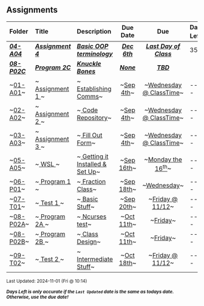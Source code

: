 ## Assignments

| Folder | Title | Description | Due Date | Due | Days Left<sup>*</sup> |
|:------|:------|:------|:-----:|:-----:|-----|
| ***<a href="https://github.com/rugbyprof/2143-Object-Oriented-Programming/tree/master/Assignments/04-A04">04-A04</a>*** | ***<a href="https://github.com/rugbyprof/2143-Object-Oriented-Programming/tree/master/Assignments/04-A04"> Assignment 4 </a>*** | ***<a href="https://github.com/rugbyprof/2143-Object-Oriented-Programming/tree/master/Assignments/04-A04"> Basic OOP terminology</a>*** | ***<a href="https://github.com/rugbyprof/2143-Object-Oriented-Programming/tree/master/Assignments/04-A04">Dec 6th</a>*** | ***<a href="https://github.com/rugbyprof/2143-Object-Oriented-Programming/tree/master/Assignments/04-A04">Last Day of Class</a>*** | 35 |
| ***<a href="https://github.com/rugbyprof/2143-Object-Oriented-Programming/tree/master/Assignments/08-P02C">08-P02C</a>*** | ***<a href="https://github.com/rugbyprof/2143-Object-Oriented-Programming/tree/master/Assignments/08-P02C"> Program 2C </a>*** | ***<a href="https://github.com/rugbyprof/2143-Object-Oriented-Programming/tree/master/Assignments/08-P02C"> Knuckle Bones</a>*** | ***<a href="https://github.com/rugbyprof/2143-Object-Oriented-Programming/tree/master/Assignments/08-P02C">None</a>*** | ***<a href="https://github.com/rugbyprof/2143-Object-Oriented-Programming/tree/master/Assignments/08-P02C"> TBD</a>*** |  |
| ~<a href="https://github.com/rugbyprof/2143-Object-Oriented-Programming/tree/master/Assignments/01-A01">01-A01</a>~ | ~<a href="https://github.com/rugbyprof/2143-Object-Oriented-Programming/tree/master/Assignments/01-A01"> Assignment 1 </a>~ | ~<a href="https://github.com/rugbyprof/2143-Object-Oriented-Programming/tree/master/Assignments/01-A01"> Establishing Comms</a>~ | ~<a href="https://github.com/rugbyprof/2143-Object-Oriented-Programming/tree/master/Assignments/01-A01">Sep 4th</a>~ | ~<a href="https://github.com/rugbyprof/2143-Object-Oriented-Programming/tree/master/Assignments/01-A01">Wednesday @ ClassTime</a>~ | ---- |
| ~<a href="https://github.com/rugbyprof/2143-Object-Oriented-Programming/tree/master/Assignments/02-A02">02-A02</a>~ | ~<a href="https://github.com/rugbyprof/2143-Object-Oriented-Programming/tree/master/Assignments/02-A02"> Assignment 2 </a>~ | ~<a href="https://github.com/rugbyprof/2143-Object-Oriented-Programming/tree/master/Assignments/02-A02"> Code Repository</a>~ | ~<a href="https://github.com/rugbyprof/2143-Object-Oriented-Programming/tree/master/Assignments/02-A02">Sep 4th</a>~ | ~<a href="https://github.com/rugbyprof/2143-Object-Oriented-Programming/tree/master/Assignments/02-A02">Wednesday @ ClassTime</a>~ | ---- |
| ~<a href="https://github.com/rugbyprof/2143-Object-Oriented-Programming/tree/master/Assignments/03-A03">03-A03</a>~ | ~<a href="https://github.com/rugbyprof/2143-Object-Oriented-Programming/tree/master/Assignments/03-A03"> Assignment 3 </a>~ | ~<a href="https://github.com/rugbyprof/2143-Object-Oriented-Programming/tree/master/Assignments/03-A03"> Fill Out Form</a>~ | ~<a href="https://github.com/rugbyprof/2143-Object-Oriented-Programming/tree/master/Assignments/03-A03">Sep 4th</a>~ | ~<a href="https://github.com/rugbyprof/2143-Object-Oriented-Programming/tree/master/Assignments/03-A03">Wednesday @ ClassTime</a>~ | ---- |
| ~<a href="https://github.com/rugbyprof/2143-Object-Oriented-Programming/tree/master/Assignments/05-A05">05-A05</a>~ | ~<a href="https://github.com/rugbyprof/2143-Object-Oriented-Programming/tree/master/Assignments/05-A05"> WSL </a>~ | ~<a href="https://github.com/rugbyprof/2143-Object-Oriented-Programming/tree/master/Assignments/05-A05"> Getting it Installed & Set Up</a>~ | ~<a href="https://github.com/rugbyprof/2143-Object-Oriented-Programming/tree/master/Assignments/05-A05">Sep 16th</a>~ | ~<a href="https://github.com/rugbyprof/2143-Object-Oriented-Programming/tree/master/Assignments/05-A05">Monday the 16<sup>th</sup></a>~ | ---- |
| ~<a href="https://github.com/rugbyprof/2143-Object-Oriented-Programming/tree/master/Assignments/06-P01">06-P01</a>~ | ~<a href="https://github.com/rugbyprof/2143-Object-Oriented-Programming/tree/master/Assignments/06-P01"> Program 1 </a>~ | ~<a href="https://github.com/rugbyprof/2143-Object-Oriented-Programming/tree/master/Assignments/06-P01"> Fraction Class</a>~ | ~<a href="https://github.com/rugbyprof/2143-Object-Oriented-Programming/tree/master/Assignments/06-P01">Sep 18th</a>~ | ~<a href="https://github.com/rugbyprof/2143-Object-Oriented-Programming/tree/master/Assignments/06-P01">Wednesday</a>~ | ---- |
| ~<a href="https://github.com/rugbyprof/2143-Object-Oriented-Programming/tree/master/Assignments/07-T01">07-T01</a>~ | ~<a href="https://github.com/rugbyprof/2143-Object-Oriented-Programming/tree/master/Assignments/07-T01"> Test 1 </a>~ | ~<a href="https://github.com/rugbyprof/2143-Object-Oriented-Programming/tree/master/Assignments/07-T01"> Basic Stuff</a>~ | ~<a href="https://github.com/rugbyprof/2143-Object-Oriented-Programming/tree/master/Assignments/07-T01">Sep 20th</a>~ | ~<a href="https://github.com/rugbyprof/2143-Object-Oriented-Programming/tree/master/Assignments/07-T01">Friday @ 11/12</a>~ | ---- |
| ~<a href="https://github.com/rugbyprof/2143-Object-Oriented-Programming/tree/master/Assignments/08-P02A">08-P02A</a>~ | ~<a href="https://github.com/rugbyprof/2143-Object-Oriented-Programming/tree/master/Assignments/08-P02A"> Program 2A </a>~ | ~<a href="https://github.com/rugbyprof/2143-Object-Oriented-Programming/tree/master/Assignments/08-P02A"> Ncurses test</a>~ | ~<a href="https://github.com/rugbyprof/2143-Object-Oriented-Programming/tree/master/Assignments/08-P02A">Oct 11th</a>~ | ~<a href="https://github.com/rugbyprof/2143-Object-Oriented-Programming/tree/master/Assignments/08-P02A">Friday</a>~ | ---- |
| ~<a href="https://github.com/rugbyprof/2143-Object-Oriented-Programming/tree/master/Assignments/08-P02B">08-P02B</a>~ | ~<a href="https://github.com/rugbyprof/2143-Object-Oriented-Programming/tree/master/Assignments/08-P02B"> Program 2B </a>~ | ~<a href="https://github.com/rugbyprof/2143-Object-Oriented-Programming/tree/master/Assignments/08-P02B"> Class Design</a>~ | ~<a href="https://github.com/rugbyprof/2143-Object-Oriented-Programming/tree/master/Assignments/08-P02B">Oct 11th</a>~ | ~<a href="https://github.com/rugbyprof/2143-Object-Oriented-Programming/tree/master/Assignments/08-P02B">Friday</a>~ | ---- |
| ~<a href="https://github.com/rugbyprof/2143-Object-Oriented-Programming/tree/master/Assignments/09-T02">09-T02</a>~ | ~<a href="https://github.com/rugbyprof/2143-Object-Oriented-Programming/tree/master/Assignments/09-T02"> Test 2 </a>~ | ~<a href="https://github.com/rugbyprof/2143-Object-Oriented-Programming/tree/master/Assignments/09-T02"> Intermediate Stuff</a>~ | ~<a href="https://github.com/rugbyprof/2143-Object-Oriented-Programming/tree/master/Assignments/09-T02">Oct 18th</a>~ | ~<a href="https://github.com/rugbyprof/2143-Object-Oriented-Programming/tree/master/Assignments/09-T02">Friday @ 11/12</a>~ | ---- |

<sup>Last Updated: 2024-11-01 (Fri @ 10:14)</sup> 

<sup>***Days Left is only accurate if the `Last Updated` date is the same as todays date. Otherwise, use the due date!***</sup> 